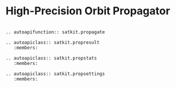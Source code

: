 # High-Precision Orbit Propagator

```{eval-rst}

.. autoapifunction:: satkit.propagate

.. autoapiclass:: satkit.propresult
   :members:

.. autoapiclass:: satkit.propstats
   :members:

.. autoapiclass:: satkit.propsettings
   :members:

```